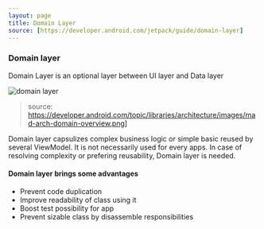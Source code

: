 ```yaml
---
layout: page
title: Domain Layer
source: [https://developer.android.com/jetpack/guide/domain-layer]
---
```


### Domain layer
Domain Layer is an optional layer between UI layer and Data layer

![domain layer](https://developer.android.com/topic/libraries/architecture/images/mad-arch-domain-overview.png)
>source: https://developer.android.com/topic/libraries/architecture/images/mad-arch-domain-overview.png]

Domain layer capsulizes complex business logic or simple basic reused by several ViewModel. It is not necessarily used for every apps. In case of resolving complexity or prefering reusability, Domain layer is needed.

#### Domain layer brings some advantages
- Prevent code duplication
- Improve readability of class using it
- Boost test possibility for app
- Prevent sizable class by disassemble responsibilities



